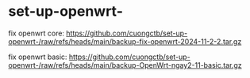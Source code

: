 # set-up-openwrt-

fix openwrt core:
https://github.com/cuongctb/set-up-openwrt-/raw/refs/heads/main/backup-fix-openwrt-2024-11-2-2.tar.gz

fix openwrt basic:
https://github.com/cuongctb/set-up-openwrt-/raw/refs/heads/main/backup-OpenWrt-ngay2-11-basic.tar.gz
